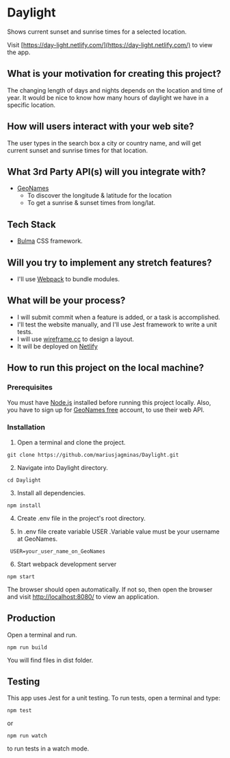 # Daylight

Shows current sunset and sunrise times for a selected location.

Visit [https://day-light.netlify.com/](https://day-light.netlify.com/) to view the app.

## What is your motivation for creating this project?

The changing length of days and nights depends on the location and time of year. It would be nice to know how many hours of daylight we have in a specific location.

## How will users interact with your web site?

The user types in the search box a city or country name, and will get current sunset and sunrise times for that location.

## What 3rd Party API(s) will you integrate with?

- [GeoNames](http://www.geonames.org/export/web-services.html)
  - To discover the longitude & latitude for the location
  - To get a sunrise & sunset times from long/lat.

## Tech Stack

- [Bulma](https://bulma.io/) CSS framework.

## Will you try to implement any stretch features?

- I'll use [Webpack](https://webpack.js.org/) to bundle modules.

## What will be your process?

- I will submit commit when a feature is added, or a task is accomplished.
- I'll test the website manually, and I'll use Jest framework to write a unit tests.
- I will use [wireframe.cc](https://wireframe.cc) to design a layout.
- It will be deployed on [Netlify](https://www.netlify.com/)

## How to run this project on the local machine?

### Prerequisites

You must have [Node.js](https://nodejs.org/en/) installed before running this project locally. Also, you have to sign up for [GeoNames free](http://www.geonames.org/login) account, to use their web API.

### Installation

1. Open a terminal and clone the project.

```
git clone https://github.com/mariusjagminas/Daylight.git
```

2. Navigate into Daylight directory.

```
cd Daylight
```

3. Install all dependencies.

```
npm install
```

4. Create .env file in the project's root directory.

5. In .env file create variable USER .Variable value must be your username at GeoNames.

```
 USER=your_user_name_on_GeoNames
```

6. Start webpack development server

```
npm start
```

The browser should open automatically. If not so, then open the browser and visit [http://localhost:8080/](http://localhost:8080/) to view an application.

## Production

Open a terminal and run.

```
npm run build
```

You will find files in dist folder.

## Testing

This app uses Jest for a unit testing. To run tests, open a terminal and type:

```
npm test
```

or

```
npm run watch
```

to run tests in a watch mode.
